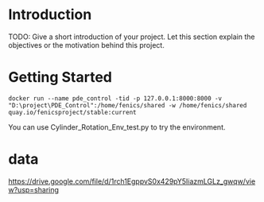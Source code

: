 # Introduction 
TODO: Give a short introduction of your project. Let this section explain the objectives or the motivation behind this project. 

# Getting Started
```
docker run --name pde_control -tid -p 127.0.0.1:8000:8000 -v "D:\project\PDE_Control":/home/fenics/shared -w /home/fenics/shared quay.io/fenicsproject/stable:current
```

You can use Cylinder_Rotation_Env_test.py to try the environment.

# data

<https://drive.google.com/file/d/1rch1EgppvS0x429pY5IiazmLGLz_gwqw/view?usp=sharing>
